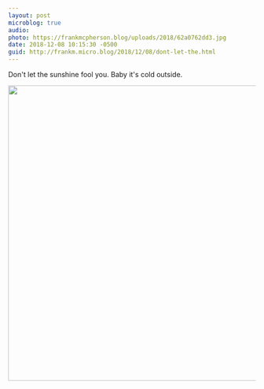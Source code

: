 ```yaml
---
layout: post
microblog: true
audio: 
photo: https://frankmcpherson.blog/uploads/2018/62a0762dd3.jpg
date: 2018-12-08 10:15:30 -0500
guid: http://frankm.micro.blog/2018/12/08/dont-let-the.html
---
```

Don't let the sunshine fool you. Baby it's cold outside.

<img src="https://frankmcpherson.blog/uploads/2018/62a0762dd3.jpg" width="600" height="600" alt="" />
